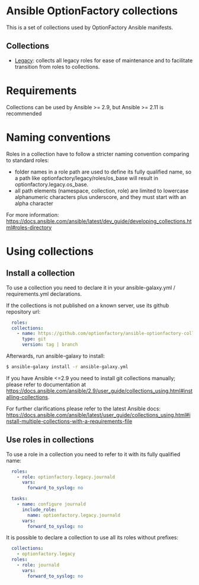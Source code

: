 # Ansible OptionFactory collections

This is a set of collections used by OptionFactory Ansible manifests.

## Collections

- [Legacy](optionfactory/legacy): collects all legacy roles for ease of maintenance and to facilitate transition from roles to collections.

# Requirements

Collections can be used by Ansible &gt;= 2.9, but Ansible &gt;= 2.11 is recommended

# Naming conventions

Roles in a collection have to follow a stricter naming convention comparing to standard roles:

- folder names in a role path are used to define its fully qualified name, so a path like optionfactory/legacy/roles/os_base will result in optionfactory.legacy.os_base.
- all path elements (namespace, collection, role) are limited to lowercase alphanumeric characters plus underscore, and they must start with an alpha character

For more information: https://docs.ansible.com/ansible/latest/dev_guide/developing_collections.html#roles-directory

# Using collections

## Install a collection

To use a collection you need to declare it in your ansible-galaxy.yml / requirements.yml declarations. 

If the collections is not published on a known server, use its github repository url:

```yml
  roles:
  collections:
    - name: https://github.com/optionfactory/ansible-optionfactory-collections
      type: git
      version: tag | branch
```

Afterwards, run ansible-galaxy to install:

```bash
$ ansible-galaxy install -r ansible-galaxy.yml
```

If you have Ansible &lt;=2.9 you need to install git collections manually; please refer to documentation at https://docs.ansible.com/ansible/2.9/user_guide/collections_using.html#installing-collections.


For further clarifications please refer to the latest Ansible docs: https://docs.ansible.com/ansible/latest/user_guide/collections_using.html#install-multiple-collections-with-a-requirements-file

## Use roles in collections

To use a role in a collection you need to refer to it with its fully qualified name:

```yml
  roles:
    - role: optionfactory.legacy.journald
      vars:
        forward_to_syslog: no
```

```yml
  tasks:
    - name: configure journald
      include_role: 
        name: optionfactory.legacy.journald
      vars:
        forward_to_syslog: no
```

It is possible to declare a collection to use all its roles without prefixes:

```yml
  collections:
    - optionfactory.legacy
  roles:
    - role: journald
      vars:
        forward_to_syslog: no
```

